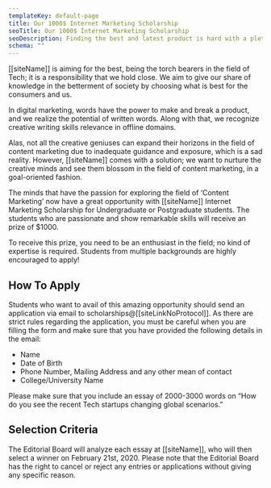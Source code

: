 ```yaml
---
templateKey: default-page
title: Our 1000$ Internet Marketing Scholarship
seoTitle: Our 1000$ Internet Marketing Scholarship
seoDescription: Finding the best and latest product is hard with a plethora of choices and various categories, it can get complicated. Our website simplifies it by reviewing it for the consumer’s ease.
schema: ""
---
```


[[siteName]] is aiming for the best, being the torch bearers in the field of Tech; it is a responsibility that we hold close. We aim to give our share of knowledge in the betterment of society by choosing what is best for the consumers and us.

In digital marketing, words have the power to make and break a product, and we realize the potential of written words. Along with that, we recognize creative writing skills relevance in offline domains.

Alas, not all the creative geniuses can expand their horizons in the field of content marketing due to inadequate guidance and exposure, which is a sad reality. However, [[siteName]] comes with a solution; we want to nurture the creative minds and see them blossom in the field of content marketing, in a goal-oriented fashion.

The minds that have the passion for exploring the field of ‘Content Marketing’ now have a great opportunity with [[siteName]] Internet Marketing Scholarship for Undergraduate or Postgraduate students. The students who are passionate and show remarkable skills will receive an prize of \$1000.

To receive this prize, you need to be an enthusiast in the field; no kind of expertise is required. Students from multiple backgrounds are highly encouraged to apply!

## How To Apply

Students who want to avail of this amazing opportunity should send an application via email to scholarships@[[siteLinkNoProtocol]]. As there are strict rules regarding the application, you must be careful when you are filling the form and make sure that you have provided the following details in the email:

- Name
- Date of Birth
- Phone Number, Mailing Address and any other mean of contact
- College/University Name

Please make sure that you include an essay of 2000-3000 words on “How do you see the recent Tech startups changing global scenarios.”

## Selection Criteria

The Editorial Board will analyze each essay at [[siteName]], who will then select a winner on February 21st, 2020.
Please note that the Editorial Board has the right to cancel or reject any entries or applications without giving any specific reason.
